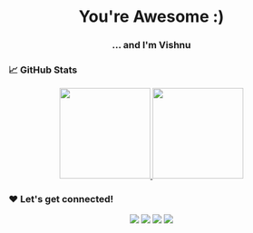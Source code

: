 <h1 align="center">You're Awesome :)</h1>

<h3 align="center">... and I'm Vishnu</h3>

### 📈 GitHub Stats

<p align="center">
<a href="https://github.com/VishnuSanal">
 <img height="160px" src="https://github-readme-stats-eight-theta.vercel.app/api?username=VishnuSanal&show_icons=true&theme=tokyonight&include_all_commits=true&count_private=true"/>
 <img height="160px" src="https://github-readme-stats-eight-theta.vercel.app/api/top-langs/?username=VishnuSanal&layout=compact&langs_count=8&theme=tokyonight"/>
</a>
</p>

### ❤ Let's get connected!

<p align="center">
<a href="https://www.linkedin.com/vishnu-sanal-t"><img src="https://img.shields.io/badge/-Vishnu%20Sanal%20T-blue?style=flat&logo=Linkedin&logoColor=white"/></a>
<a href="https://play.google.com/store/apps/dev?id=5733306165707047154"><img src="https://img.shields.io/badge/-Developer%20Page-red?style=flat&logo=GooglePlay&logoColor=white"/></a>
<a href="https://stackoverflow.com/users/9652621"><img src="https://img.shields.io/badge/-Stack%20Overflow-FFA65E?style=flat&logo=StackOverflow&logoColor=white"/></a>
<a href="https://dev.to/vishnusanal"><img src="https://img.shields.io/badge/-Dev%20To-black?style=flat&logo=DevDotTo&logoColor=white"/></a>
 
</p>
